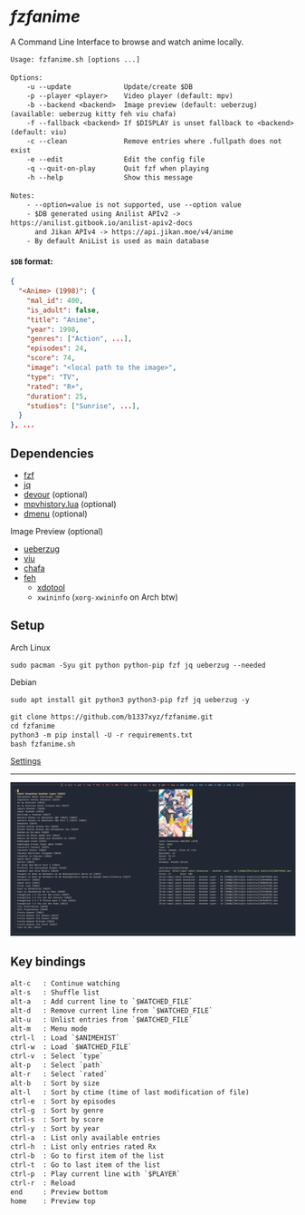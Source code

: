 # *fzfanime*
A Command Line Interface to browse and watch anime locally.

```
Usage: fzfanime.sh [options ...]

Options:
    -u --update             Update/create $DB
    -p --player <player>    Video player (default: mpv)
    -b --backend <backend>  Image preview (default: ueberzug) (available: ueberzug kitty feh viu chafa)
    -f --fallback <backend> If $DISPLAY is unset fallback to <backend> (default: viu)
    -c --clean              Remove entries where .fullpath does not exist
    -e --edit               Edit the config file
    -q --quit-on-play       Quit fzf when playing
    -h --help               Show this message

Notes:
    - --option=value is not supported, use --option value
    - $DB generated using Anilist APIv2 -> https://anilist.gitbook.io/anilist-apiv2-docs
      and Jikan APIv4 -> https://api.jikan.moe/v4/anime
    - By default AniList is used as main database
```
#### `$DB` format:
```json
{
  "<Anime> (1998)": {
    "mal_id": 400,
    "is_adult": false,
    "title": "Anime",
    "year": 1998,
    "genres": ["Action", ...],
    "episodes": 24,
    "score": 74,
    "image": "<local path to the image>",
    "type": "TV",
    "rated": "R+",
    "duration": 25,
    "studios": ["Sunrise", ...],
  }
}, ...
```

## Dependencies

- [fzf](https://github.com/junegunn/fzf)
- [jq](https://github.com/stedolan/jq)
- [devour](https://github.com/salman-abedin/devour) (optional)
- [mpvhistory.lua](https://github.com/b1337xyz/config/blob/main/mpv/scripts/mpvhistory.lua) (optional)
- [dmenu](https://tools.suckless.org/dmenu/) (optional)

Image Preview (optional)
- [ueberzug](https://github.com/b1337xyz/ueberzug)
- [viu](https://github.com/atanunq/viu#from-source-recommended)
- [chafa](https://hpjansson.org/chafa/)
- [feh](https://feh.finalrewind.org/)
    - [xdotool](https://www.semicomplete.com/projects/xdotool/) 
    - `xwininfo` (`xorg-xwininfo` on Arch btw)

## Setup
Arch Linux
```
sudo pacman -Syu git python python-pip fzf jq ueberzug --needed
```  
Debian
```
sudo apt install git python3 python3-pip fzf jq ueberzug -y
```

```
git clone https://github.com/b1337xyz/fzfanime.git
cd fzfanime
python3 -m pip install -U -r requirements.txt
bash fzfanime.sh
```

[Settings](https://github.com/b1337xyz/fzfanime/blob/main/fzfanime.sh#L55)

---

![demo](demo.jpg)

## Key bindings
```
alt-c   : Continue watching
alt-s   : Shuffle list
alt-a   : Add current line to `$WATCHED_FILE`
alt-d   : Remove current line from `$WATCHED_FILE`
alt-u   : Unlist entries from `$WATCHED_FILE`
alt-m   : Menu mode
ctrl-l  : Load `$ANIMEHIST`
ctrl-w  : Load `$WATCHED_FILE`
ctrl-v  : Select `type`
alt-p   : Select `path`
alt-r   : Select `rated`
alt-b   : Sort by size
alt-l   : Sort by ctime (time of last modification of file)
ctrl-e  : Sort by episodes
ctrl-g  : Sort by genre
ctrl-s  : Sort by score
ctrl-y  : Sort by year
ctrl-a  : List only available entries
ctrl-h  : List only entries rated Rx
ctrl-b  : Go to first item of the list
ctrl-t  : Go to last item of the list
ctrl-p  : Play current line with `$PLAYER`
ctrl-r  : Reload
end     : Preview bottom
home    : Preview top
```
